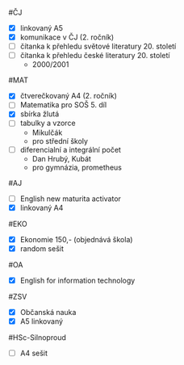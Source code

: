 #ČJ
 - [x] linkovaný A5
 - [x] komunikace v ČJ (2. ročník)
 - [ ] čítanka  ​k přehledu světové literatury 20. století
 - [ ] čítanka k přehledu české literatury 20. století
 	- 2000/2001
 	
#MAT
- [x] čtverečkovaný A4 (2. ročník)
- [ ] Matematika pro SOŠ 5. díl
- [x] sbírka žlutá
- [ ] tabulky a vzorce
	- Mikulčák
	- pro střední školy
- [ ] diferencialní a integrální počet
	- Dan Hrubý, Kubát
	- pro gymnázia, prometheus

#AJ
- [ ] English new maturita activator
- [x] linkovaný A4

#EKO
- [x]  Ekonomie 150,- (objednává škola)
- [x]  random sešit

#OA
  - [x] English for information technology

#ZSV
 - [x] Občanská nauka
 - [x] A5 linkovaný

#HSc-Silnoproud
- [ ] A4 sešit